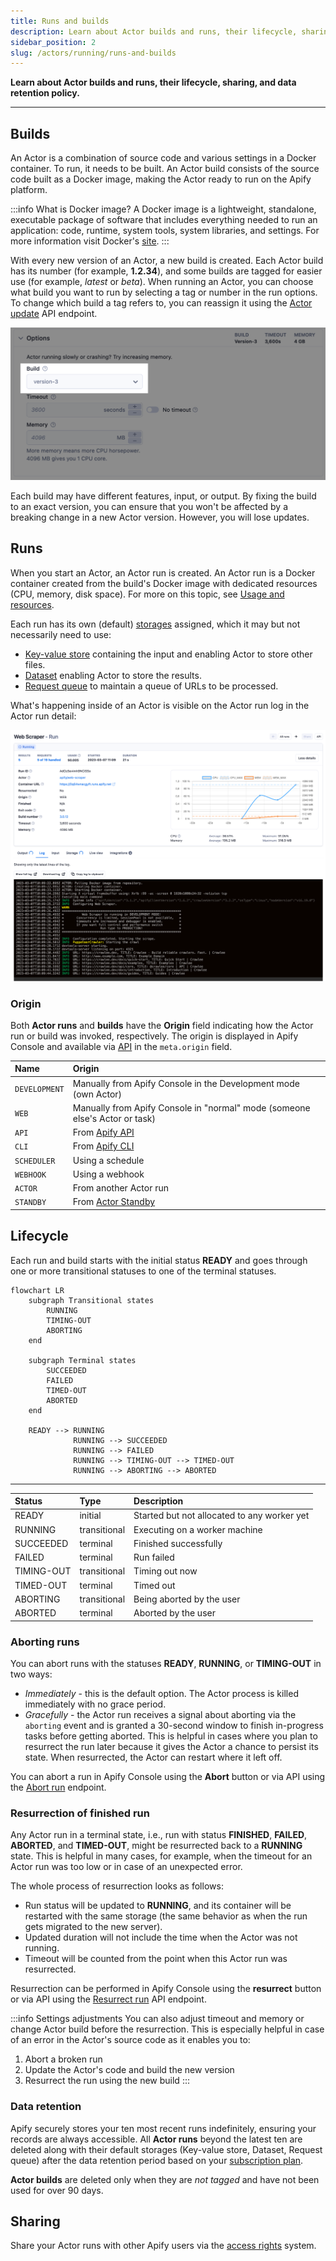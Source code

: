 ```yaml
---
title: Runs and builds
description: Learn about Actor builds and runs, their lifecycle, sharing, and data retention policy.
sidebar_position: 2
slug: /actors/running/runs-and-builds
---
```


**Learn about Actor builds and runs, their lifecycle, sharing, and data retention policy.**

---

## Builds

An Actor is a combination of source code and various settings in a Docker container. To run, it needs to be built. An Actor build consists of the source code built as a Docker image, making the Actor ready to run on the Apify platform.

:::info What is Docker image?
A Docker image is a lightweight, standalone, executable package of software that includes everything needed to run an application: code, runtime, system tools, system libraries, and settings. For more information visit Docker's [site](https://www.docker.com/resources/what-container/).
:::

With every new version of an Actor, a new build is created. Each Actor build has its number (for example, **1.2.34**), and some builds are tagged for easier use (for example, _latest_ or _beta_). When running an Actor, you can choose what build you want to run by selecting a tag or number in the run options. To change which build a tag refers to, you can reassign it using the [Actor update](/api/v2/act-put) API endpoint.

![Actor run options](./images/runs_and_builds/actor-run-options.png)

Each build may have different features, input, or output. By fixing the build to an exact version, you can ensure that you won't be affected by a breaking change in a new Actor version. However, you will lose updates.

## Runs

When you start an Actor, an Actor run is created. An Actor run is a Docker container created from the build's Docker image with dedicated resources (CPU, memory, disk space). For more on this topic, see [Usage and resources](./usage_and_resources.md).

Each run has its own (default) [storages](../../storage) assigned, which it may but not necessarily need to use:

- [Key-value store](../../storage/key-value-store) containing the input and enabling Actor to store other files.
- [Dataset](../../storage/dataset) enabling Actor to store the results.
- [Request queue](../../storage/request-queue) to maintain a queue of URLs to be processed.

What's happening inside of an Actor is visible on the Actor run log in the Actor run detail:

![Actor run](./images/runs_and_builds/actor-run-detail.png)

### Origin

Both **Actor runs** and **builds** have the **Origin** field indicating how the Actor run or build was invoked, respectively. The origin is displayed in Apify Console and available via [API](https://docs.apify.com/api/v2/actor-run-get) in the `meta.origin` field.

|Name|Origin|
|:---|:---|
|`DEVELOPMENT`|Manually from Apify Console in the Development mode (own Actor)|
|`WEB`|Manually from Apify Console in "normal" mode (someone else's Actor or task)|
|`API`|From [Apify API](https://docs.apify.com/api)|
|`CLI`|From [Apify CLI](https://docs.apify.com/cli/)|
|`SCHEDULER`|Using a schedule|
|`WEBHOOK`|Using a webhook|
|`ACTOR`|From another Actor run|
|`STANDBY`|From [Actor Standby](./standby)|

## Lifecycle

Each run and build starts with the initial status **READY** and goes through one or more transitional statuses to one of the terminal statuses.

```mermaid
flowchart LR
    subgraph Transitional states
        RUNNING
        TIMING-OUT
        ABORTING
    end

    subgraph Terminal states
        SUCCEEDED
        FAILED
        TIMED-OUT
        ABORTED
    end

    READY --> RUNNING
              RUNNING --> SUCCEEDED
              RUNNING --> FAILED
              RUNNING --> TIMING-OUT --> TIMED-OUT
              RUNNING --> ABORTING --> ABORTED
```

---

| Status     | Type         | Description                                 |
|:-----------|:-------------|:--------------------------------------------|
| READY      | initial      | Started but not allocated to any worker yet |
| RUNNING    | transitional | Executing on a worker machine               |
| SUCCEEDED  | terminal     | Finished successfully                       |
| FAILED     | terminal     | Run failed                                  |
| TIMING-OUT | transitional | Timing out now                              |
| TIMED-OUT  | terminal     | Timed out                                   |
| ABORTING   | transitional | Being aborted by the user                       |
| ABORTED    | terminal     | Aborted by the user                             |


### Aborting runs

You can abort runs with the statuses **READY**, **RUNNING**, or **TIMING-OUT** in two ways:

- _Immediately_ - this is the default option. The Actor process is killed immediately with no grace period.
- _Gracefully_ - the Actor run receives a signal about aborting via the `aborting` event and is granted a 30-second window to finish in-progress tasks before getting aborted. This is helpful in cases where you plan to resurrect the run later because it gives the Actor a chance to persist its state. When resurrected, the Actor can restart where it left off.

You can abort a run in Apify Console using the **Abort** button or via API using the [Abort run](/api/v2/actor-run-abort-post) endpoint.

### Resurrection of finished run

Any Actor run in a terminal state, i.e., run with status **FINISHED**, **FAILED**, **ABORTED**, and **TIMED-OUT**, might be resurrected back to a **RUNNING** state. This is helpful in many cases, for example, when the timeout for an Actor run was too low or in case of an unexpected error.

The whole process of resurrection looks as follows:

- Run status will be updated to **RUNNING**, and its container will be restarted with the same storage (the same behavior as when the run gets migrated to the new server).
- Updated duration will not include the time when the Actor was not running.
- Timeout will be counted from the point when this Actor run was resurrected.

Resurrection can be performed in Apify Console using the **resurrect** button or via API using the [Resurrect run](/api/v2/act-run-resurrect-post) API endpoint.

:::info Settings adjustments
You can also adjust timeout and memory or change Actor build before the resurrection. This is especially helpful in case of an error in the Actor's source code as it enables you to:

1. Abort a broken run
2. Update the Actor's code and build the new version
3. Resurrect the run using the new build
:::

### Data retention

Apify securely stores your ten most recent runs indefinitely, ensuring your records are always accessible. All **Actor runs** beyond the latest ten are deleted along with their default storages (Key-value store, Dataset, Request queue) after the data retention period based on your [subscription plan](https://apify.com/pricing).

**Actor builds** are deleted only when they are _not tagged_ and have not been used for over 90 days.

## Sharing

Share your Actor runs with other Apify users via the [access rights](../../collaboration/index.md) system.
